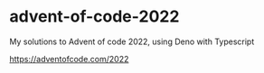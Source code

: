 # advent-of-code-2022

My solutions to Advent of code 2022, using Deno with Typescript

https://adventofcode.com/2022

